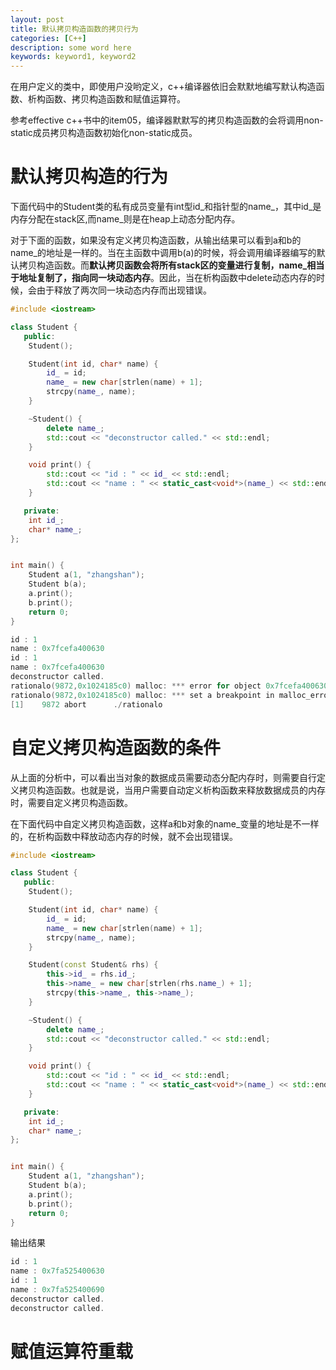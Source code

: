 ```yaml
---
layout: post
title: 默认拷贝构造函数的拷贝行为
categories: [C++]
description: some word here
keywords: keyword1, keyword2
---
```


在用户定义的类中，即使用户没哟定义，c++编译器依旧会默默地编写默认构造函数、析构函数、拷贝构造函数和赋值运算符。

参考effective c++书中的item05，编译器默默写的拷贝构造函数的会将调用non-static成员拷贝构造函数初始化non-static成员。

# 默认拷贝构造的行为

下面代码中的Student类的私有成员变量有int型id_和指针型的name_，其中id_是内存分配在stack区,而name_则是在heap上动态分配内存。

对于下面的函数，如果没有定义拷贝构造函数，从输出结果可以看到a和b的name_的地址是一样的。当在主函数中调用b(a)的时候，将会调用编译器编写的默认拷贝构造函数。而**默认拷贝函数会将所有stack区的变量进行复制，name_相当于地址复制了，指向同一块动态内存**。因此，当在析构函数中delete动态内存的时候，会由于释放了两次同一块动态内存而出现错误。

```cpp
#include <iostream>

class Student {
   public:
    Student();

    Student(int id, char* name) {
        id_ = id;
        name_ = new char[strlen(name) + 1];
        strcpy(name_, name);
    }

    ~Student() {
        delete name_;
        std::cout << "deconstructor called." << std::endl;
    }

    void print() {
        std::cout << "id : " << id_ << std::endl;
        std::cout << "name : " << static_cast<void*>(name_) << std::endl;
    }

   private:
    int id_;
    char* name_;
};


int main() {
    Student a(1, "zhangshan");
    Student b(a);
    a.print();
    b.print();
    return 0;
}
```

```cpp
id : 1
name : 0x7fcefa400630
id : 1
name : 0x7fcefa400630
deconstructor called.
rationalo(9872,0x1024185c0) malloc: *** error for object 0x7fcefa400630: pointer being freed was not allocated
rationalo(9872,0x1024185c0) malloc: *** set a breakpoint in malloc_error_break to debug
[1]    9872 abort      ./rationalo
```


# 自定义拷贝构造函数的条件

从上面的分析中，可以看出当对象的数据成员需要动态分配内存时，则需要自行定义拷贝构造函数。也就是说，当用户需要自动定义析构函数来释放数据成员的内存时，需要自定义拷贝构造函数。

在下面代码中自定义拷贝构造函数，这样a和b对象的name_变量的地址是不一样的，在析构函数中释放动态内存的时候，就不会出现错误。

```cpp
#include <iostream>

class Student {
   public:
    Student();

    Student(int id, char* name) {
        id_ = id;
        name_ = new char[strlen(name) + 1];
        strcpy(name_, name);
    }

    Student(const Student& rhs) {
        this->id_ = rhs.id_;
        this->name_ = new char[strlen(rhs.name_) + 1];
        strcpy(this->name_, this->name_);
    }

    ~Student() {
        delete name_;
        std::cout << "deconstructor called." << std::endl;
    }

    void print() {
        std::cout << "id : " << id_ << std::endl;
        std::cout << "name : " << static_cast<void*>(name_) << std::endl;
    }

   private:
    int id_;
    char* name_;
};


int main() {
    Student a(1, "zhangshan");
    Student b(a);
    a.print();
    b.print();
    return 0;
}
```

输出结果

```cpp
id : 1
name : 0x7fa525400630
id : 1
name : 0x7fa525400690
deconstructor called.
deconstructor called.
```

# 赋值运算符重载



